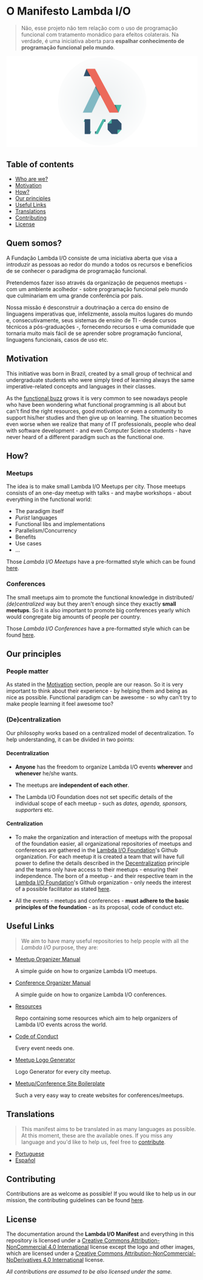 # O Manifesto Lambda I/O

> Não, esse projeto não tem relação com o uso de programação funcional com
tratamento monádico para efeitos colaterais. Na verdade, é uma iniciativa aberta
para **espalhar conhecimento de programação funcional pelo mundo**.

![Nossa Logo](../banner.png)

## Table of contents

- [Who are we?](#who-are-we)
- [Motivation](#motivation)
- [How?](#how)
- [Our principles](#our-principles)
- [Useful Links](#useful-links)
- [Translations](#translations)
- [Contributing](#contributing)
- [License](#license)

## Quem somos?

A Fundação Lambda I/O consiste de uma iniciativa aberta que visa a
introduzir as pessoas ao redor do mundo a todos os recursos e benefícios de se
conhecer o paradigma de programação funcional.

Pretendemos fazer isso através da organização de pequenos meetups - com um
ambiente acolhedor - sobre programação funcional pelo mundo que culminariam em
uma grande conferência por país.

Nossa missão é desconstruir a doutrinação a cerca do ensino de linguagens
imperativas que, infelizmente, assola muitos lugares do mundo e,
consecutivamente, seus sistemas de ensino de TI - desde cursos técnicos a
pós-graduações -, fornecendo recursos e uma comunidade que tornaria muito mais
fácil de se aprender sobre programação funcional, linguagens funcionais, casos
de uso etc.

## Motivation

This initiative was born in Brazil, created by a small group of technical and
undergraduate students who were simply tired of learning always the same
imperative-related concepts and languages in their classes.

As the [functional buzz](https://medium.com/@jugoncalves/functional-programming-should-be-your-1-priority-for-2015-47dd4641d6b9)
grows it is very common to see nowadays people who have been wondering what
functional programming is all about but can't find the right resources, good
motivation or even a community to support his/her studies and then give up on
learning. The situation becomes even worse when we realize that many of IT
professionals, people who deal with software development - and even Computer
Science students - have never heard of a different paradigm such as the
functional one.

## How?

### Meetups

The idea is to make small Lambda I/O Meetups per city. Those meetups consists of
an one-day meetup with talks - and maybe workshops - about everything in the
functional world:

- The paradigm itself
- *Purist* languages
- Functional libs and implementations
- Parallelism/Concurrency
- Benefits
- Use cases
- ...

Those *Lambda I/O Meetups* have a pre-formatted style which can be found [here](https://github.com/lambda-io/meetup-organization-guidelines).

### Conferences

The small meetups aim to promote the functional knowledge in distributed/
*(de)centralized* way but they aren't enough since they exactly **small meetups**.
So it is also important to promote big conferences yearly which would congregate
big amounts of people per country.

Those *Lambda I/O Conferences* have a pre-formatted style which can be found [here](https://github.com/lambda-io/conference-organization-guidelines).

## Our principles

### People matter

As stated in the [Motivation](#motivation) section, people are our reason. So it is very important to think about their experience - by helping them and being as nice as possible. Functional paradigm can be awesome - so why can't try to make people learning it feel awesome too?

### (De)centralization

Our philosophy works based on a centralized model of decentralization.
To help understanding, it can be divided in two points:

#### Decentralization

- **Anyone** has the freedom to organize Lambda I/O events **wherever** and
**whenever** he/she wants.

- The meetups are **independent of each other**.

- The Lambda I/O Foundation does not set specific details of the individual
scope of each meetup - such as *dates, agenda, sponsors, supporters* etc.

#### Centralization

- To make the organization and interaction of meetups with the proposal of the
foundation easier, all organizational repositories of meetups and conferences
are gathered in the [Lambda I/O Foundation](https://github.com/lambda-io)'s
Github organization. For each meetup it is created a team that will have full
power to define the details described in the [Decentralization](#decentralization) principle and
the teams only have access to their meetups - ensuring their independence. The
born of a meetup - and their respective team in the [Lambda I/O Foundation](https://github.com/lambda-io)'s
Github organization - only needs the interest of a possible facilitator as
stated [here](https://github.com/lambda-io/meetup-organization-guidelines).

- All the events - meetups and conferences - **must adhere to the basic
principles of the foundation** - as its proposal, code of conduct etc.

## Useful Links

> We aim to have many useful repositories to help people with all the *Lambda I/O* purpose, they are:

- [Meetup Organizer Manual](https://github.com/lambda-io/meetup-organization-guidelines)

  A simple guide on how to organize Lambda I/O meetups.

- [Conference Organizer Manual](https://github.com/lambda-io/conference-organization-guidelines)

  A simple guide on how to organize Lambda I/O conferences.

- [Resources](https://github.com/lambda-io/resources)

  Repo containing some resources which aim to help organizers of Lambda I/O events across the world.

- [Code of Conduct](https://github.com/lambda-io/code-of-conduct)

  Every event needs one.

- [Meetup Logo Generator](https://github.com/lambda-io/meetup-logo-generator)

  Logo Generator for every city meetup.

- [Meetup/Conference Site Boilerplate](https://github.com/lambda-io/site-boilerplate)

  Such a very easy way to create websites for conferences/meetups.

## Translations

> This manifest aims to be translated in as many languages as possible. At this
moment, these are the available ones. If you miss any language and you'd like to
help us, feel free to [contribute](#contributing).

- [Portuguese](pt/README.md)
- [Español](es/README.md)

## Contributing

Contributions are as welcome as possible! If you would like to help us in our
mission, the contributing guidelines can be found [here](CONTRIBUTING.md).

## License

The documentation around the **Lambda I/O Manifest** and everything in this
repository is licensed under a [Creative Commons Attribution-NonCommercial 4.0 International](http://creativecommons.org/licenses/by-nc/4.0/) license
except the logo and other images, which are licensed under a [Creative Commons  Attribution-NonCommercial-NoDerivatives 4.0 International](http://creativecommons.org/licenses/by-nc-nd/4.0/) license.

*All contributions are assumed to be also licensed under the same.*
